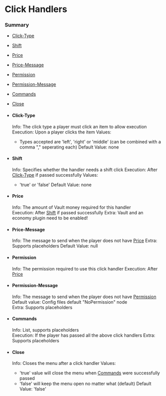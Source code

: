 # Click Handlers #

### Summary ###
- [Click-Type](#user-content-click-type)
- [Shift](#user-content-shift)
- [Price](#user-content-price)
- [Price-Message](#user-content-price-message)
- [Permission](#user-content-permission)
- [Permission-Message](#user-content-permission-message)
- [Commands](#user-content-commands)
- [Close](#user-content-close)

- #### Click-Type ####
  Info: The click type a player must click an item to allow execution
  Execution: Upon a player clicks the item
  Values:
    - Types accepted are 'left', 'right' or 'middle' (can be combined with a comma "," seperating each)
  Default Value: none
    
- #### Shift ####
  Info: Specifies whether the handler needs a shift click
  Execution: After [Click-Type](#user-content-click-type) if passed successfully
  Values:
    - 'true' or 'false'
  Default Value: none

- #### Price ####
  Info: The amount of Vault money required for this handler  
  Execution: After [Shift](#user-content-shift) if passed successfully
  Extra: Vault and an economy plugin need to be enabled! 

- #### Price-Message ####
  Info: The message to send when the player does not have [Price](#user-content-price)
  Extra: Supports placeholders
  Default Value: null

- #### Permission ####
  Info: The permission required to use this click handler
  Execution: After [Price](#user-content-price)

- #### Permission-Message ####
  Info: The message to send when the player does not have [Permission](#user-content-permission)
  Default value: Config files default "NoPermission" node  
  Extra: Supports placeholders
  
- #### Commands ####
  Info: List, supports placeholders  
  Execution: If the player has passed all the above click handlers
  Extra: Supports placeholders

- #### Close ####
  Info: Closes the menu after a click handler
  Values:
    - 'true' value will close the menu when [Commands](#user-content-commands) were successfully passed
    - 'false' will keep the menu open no matter what (default)
  Default Value: 'false'
